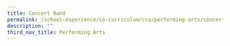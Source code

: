```yaml
---
title: Concert Band
permalink: /school-experience/co-curriculum/cca/performing-arts/concert-band/
description: ""
third_nav_title: Performing Arts
---
```


